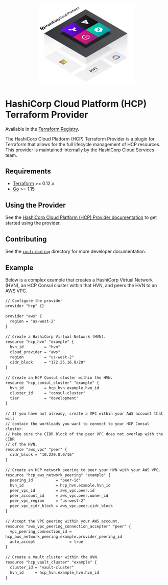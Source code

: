 <p align="center" style="text-align:center;">
  <img alt="HashiCorp Cloud Platform logo" src="hcp.svg" width="300" />
</p>

# HashiCorp Cloud Platform (HCP) Terraform Provider

Available in the [Terraform Registry](https://registry.terraform.io/providers/hashicorp/hcp/latest).

The HashiCorp Cloud Platform (HCP) Terraform Provider is a plugin for Terraform that allows for the full lifecycle management of HCP resources. This provider is maintained internally by the HashiCorp Cloud Services team.

## Requirements

- [Terraform](https://www.terraform.io/downloads.html) >= 0.12.x
- [Go](https://golang.org/doc/install) >= 1.15

## Using the Provider

See the [HashiCorp Cloud Platform (HCP) Provider documentation](https://registry.terraform.io/providers/hashicorp/hcp/latest/docs) to get started using the provider.

## Contributing

See the [`contributing`](contributing/) directory for more developer documentation.

## Example

Below is a complex example that creates a HashiCorp Virtual Network (HVN), an HCP Consul cluster within that HVN, and peers the HVN to an AWS VPC.
```hcl
// Configure the provider
provider "hcp" {}

provider "aws" {
  region = "us-west-2"
}

// Create a HashiCorp Virtual Network (HVN).
resource "hcp_hvn" "example" {
  hvn_id         = "hvn"
  cloud_provider = "aws"
  region         = "us-west-2"
  cidr_block     = "172.25.16.0/20"
}

// Create an HCP Consul cluster within the HVN.
resource "hcp_consul_cluster" "example" {
  hvn_id         = hcp_hvn.example.hvn_id
  cluster_id     = "consul-cluster"
  tier           = "development"
}

// If you have not already, create a VPC within your AWS account that will
// contain the workloads you want to connect to your HCP Consul cluster.
// Make sure the CIDR block of the peer VPC does not overlap with the CIDR
// of the HVN.
resource "aws_vpc" "peer" {
  cidr_block = "10.220.0.0/16"
}

// Create an HCP network peering to peer your HVN with your AWS VPC.
resource "hcp_aws_network_peering" "example" {
  peering_id          = "peer-id"
  hvn_id              = hcp_hvn.example.hvn_id
  peer_vpc_id         = aws_vpc.peer.id
  peer_account_id     = aws_vpc.peer.owner_id
  peer_vpc_region     = "us-west-2"
  peer_vpc_cidr_block = aws_vpc.peer.cidr_block
}

// Accept the VPC peering within your AWS account.
resource "aws_vpc_peering_connection_accepter" "peer" {
  vpc_peering_connection_id = hcp_aws_network_peering.example.provider_peering_id
  auto_accept               = true
}

// Create a Vault cluster within the HVN.
resource "hcp_vault_cluster" "example" {
  cluster_id = "vault-cluster"
  hvn_id     = hcp_hvn.example_hvn.hvn_id
}
```
